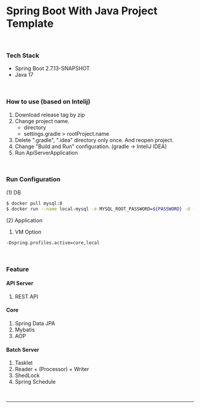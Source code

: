 # Spring Boot With Java Project Template

<BR>

### Tech Stack
- Spring Boot 2.7.13-SNAPSHOT
- Java 17

<BR>

### How to use (based on Intelij)
1. Download release tag by zip
2. Change project name.
    - directory
    - settings.gradle > rootProject.name
3. Delete ".gradle", ".idea" directory only once. And reopen project.
4. Change "Build and Run" configuration. (gradle -> InteliJ IDEA)
5. Run ApiServerApplication

<BR>

### Run Configuration
(1) DB

```bash
$ docker pull mysql:8
$ docker run --name local-mysql -e MYSQL_ROOT_PASSWORD=${PASSWORD} -d -p 3306:3306 mysql:8
```

(2) Application
1. VM Option<BR>
```
-Dspring.profiles.active=core,local
```

<BR>

### Feature
#### API Server
1. REST API

#### Core
1. Spring Data JPA
2. Mybatis
3. AOP

#### Batch Server
1. Tasklet
2. Reader + (Processor) + Writer
3. ShedLock
4. Spring Schedule

<BR>

--- 

<BR>
